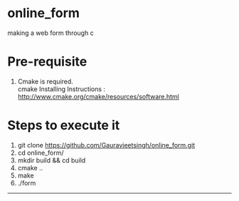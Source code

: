 online_form
===========

making a web form through c

Pre-requisite
====================
1) Cmake is required.<br>
   cmake Installing Instructions : http://www.cmake.org/cmake/resources/software.html 

Steps to execute it
=====================
 1) git clone https://github.com/Gauravjeetsingh/online_form.git<br>
 2) cd online_form/<br>
 3) mkdir build && cd build<br>
 4) cmake ..<br>
 5) make<br>
 6) ./form<br>
______________________________________________________________________

